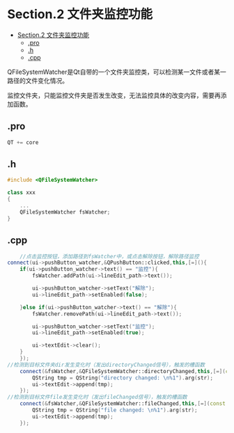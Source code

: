# Section.2 文件夹监控功能

<!-- @import "[TOC]" {cmd="toc" depthFrom=1 depthTo=6 orderedList=false} -->

<!-- code_chunk_output -->

- [Section.2 文件夹监控功能](#section2-文件夹监控功能)
  - [.pro](#pro)
  - [.h](#h)
  - [.cpp](#cpp)

<!-- /code_chunk_output -->

QFileSystemWatcher是Qt自带的一个文件夹监控类，可以检测某一文件或者某一路径的文件变化情况。

监控文件夹，只能监控文件夹是否发生改变，无法监控具体的改变内容，需要再添加函数。

## .pro

```C++
QT += core
```

## .h

```C++
#include <QFileSystemWatcher>

class xxx
{
    ...
    QFileSystemWatcher fsWatcher;
}
```

## .cpp

```C++
    //点击监控按钮，添加路径到fsWatcher中，或点击解除按钮，解除路径监控
connect(ui->pushButton_watcher,&QPushButton::clicked,this,[=](){
    if(ui->pushButton_watcher->text() == "监控"){
        fsWatcher.addPath(ui->lineEdit_path->text());

        ui->pushButton_watcher->setText("解除");
        ui->lineEdit_path->setEnabled(false);

    }else if(ui->pushButton_watcher->text() == "解除"){
        fsWatcher.removePath(ui->lineEdit_path->text());

        ui->pushButton_watcher->setText("监控");
        ui->lineEdit_path->setEnabled(true);

        ui->textEdit->clear();
    }
    });
//检测到目标文件夹dir发生变化时（发出directoryChanged信号），触发的槽函数
    connect(&fsWatcher,&QFileSystemWatcher::directoryChanged,this,[=](const QString str){
        QString tmp = QString("directory changed: \n%1").arg(str);
        ui->textEdit->append(tmp);
    });
//检测到目标文件file发生变化时（发出fileChanged信号），触发的槽函数
    connect(&fsWatcher,&QFileSystemWatcher::fileChanged,this,[=](const QString str){
        QString tmp = QString("file changed: \n%1").arg(str);
        ui->textEdit->append(tmp);
    });
```
